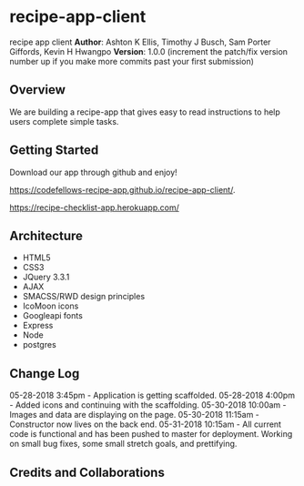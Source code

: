 # recipe-app-client
recipe app client
**Author**: Ashton K Ellis, Timothy J Busch, Sam Porter Giffords, Kevin H Hwangpo 
**Version**: 1.0.0 (increment the patch/fix version number up if you make more commits past your first submission)

## Overview
<!-- Provide a high level overview of what this application is and why you are building it, beyond the fact that it's an assignment for a Code Fellows 301 class. (i.e. What's your problem domain?) -->
We are building a recipe-app that gives easy to read instructions to help users complete simple tasks. 

## Getting Started
Download our app through github and enjoy!

https://codefellows-recipe-app.github.io/recipe-app-client/.

https://recipe-checklist-app.herokuapp.com/

## Architecture
* HTML5
* CSS3
* JQuery 3.3.1
* AJAX
* SMACSS/RWD design principles
* IcoMoon icons
* Googleapi fonts
* Express
* Node
* postgres

## Change Log
05-28-2018 3:45pm - Application is getting scaffolded. 
05-28-2018 4:00pm - Added icons and continuing with the scaffolding. 
05-30-2018 10:00am - Images and data are displaying on the page.
05-30-2018 11:15am - Constructor now lives on the back end.
05-31-2018 10:15am - All current code is functional and has been pushed to master for deployment.  Working on small bug fixes, some small stretch goals, and prettifying. 

## Credits and Collaborations
<!-- Give credit (and a link) to other people or resources that helped you build this application. -->

